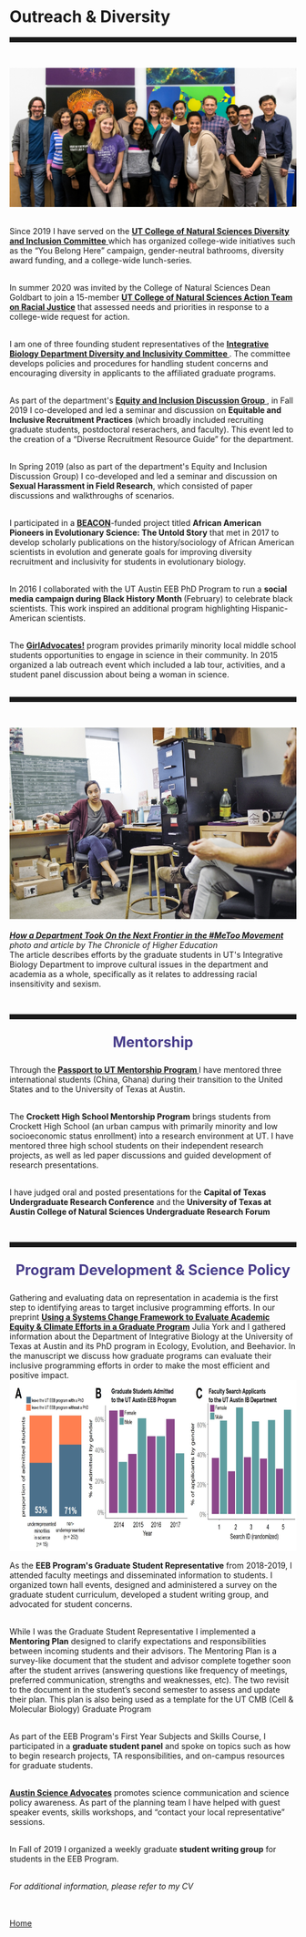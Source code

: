 <body>
		
<div class="container">
<div class="blurb">
<h1>Outreach & Diversity</h1>
<hr style="height:9px;color:#84949B"><br>
	

<img src="/images/CNSdiversity.jpg"> <br><br>


Since 2019 I have served on the <a href="https://cns.utexas.edu/diversity/d-i-committee"> <b> UT College of Natural Sciences Diversity and Inclusion Committee</b> </a> which has organized college-wide initiatives such as the “You Belong Here” campaign, gender-neutral bathrooms, diversity award funding, and a college-wide lunch-series.<br><br>

In summer 2020 was invited by the College of Natural Sciences Dean Goldbart to join a 15-member <a href="https://cns.utexas.edu/news/your-ideas-in-a-time-of-momentum"> <b> UT College of Natural Sciences Action Team on Racial Justice</b></a> that assessed needs and priorities in response to a college-wide request for action.<br><br>

I am one of three founding student representatives of the <a href="https://cns.utexas.edu/eeb-graduate-program/diversity#diversity-amp-inclusivity-committee"> <b> Integrative Biology Department Diversity and Inclusivity Committee </b></a>. The committee develops policies and procedures for handling student concerns and encouraging diversity in applicants to the affiliated graduate programs. <br><br>

As part of the department's <a href="https://cns.utexas.edu/eeb-graduate-program/diversity#equity-and-inclusion-discussion-group"><b>Equity and Inclusion Discussion Group </b></a>, in Fall 2019 I co-developed and led a seminar and discussion on <b> Equitable and Inclusive Recruitment Practices</b> (which broadly included recruiting graduate students, postdoctoral reserachers, and faculty). This event led to the creation of a “Diverse Recruitment Resource Guide” for the department. <br><br>

In Spring 2019 (also as part of the department's Equity and Inclusion Discussion Group) I co-developed and led a seminar and discussion on <b> Sexual Harassment in Field Research</b>, which consisted of paper discussions and walkthroughs of scenarios. <br><br>

I participated in a <a href="https://beacon-center.org/"> <b> BEACON</b></a>-funded project titled <b>African American Pioneers in Evolutionary Science: The Untold Story</b> that met in 2017 to develop scholarly 
publications on the history/sociology of African American scientists in evolution and generate goals for improving diversity recruitment and inclusivity for students in evolutionary biology.<br><br>

In 2016 I collaborated with the UT Austin EEB PhD Program to run a <b> social media campaign during Black History Month </b> (February) to celebrate black scientists. This work inspired an additional program highlighting Hispanic-American scientists.<br><br>

The <a href="http://www.girladvocates.org/"> <b> GirlAdvocates!</b></a> program provides primarily minority local middle school students opportunities to engage in science in their community. In 2015 organized a lab outreach event which included a lab tour, activities, and a student panel discussion about being a woman in science.<br><br>
<hr style="height:9px;color:#84949B"><br>

<img src="/images/chronicle1.jpg"> <br><br>
<a href="https://www.chronicle.com/article/How-a-Department-Took-On-the/245050"><i><b> How a Department Took On the Next Frontier in the #MeToo Movement</b></i></a> <br><i>photo and article by The Chronicle of Higher Education</i><br>
The article describes efforts by the graduate students in UT's Integrative Biology Department to improve cultural issues in the department and academia as a whole, specifically as it relates to addressing racial insensitivity and sexism. <br>


<br><hr style="height:9px;color:#84949B">
<p style="text-align:center;font-size:180%"><b><font color="darkslateblue">Mentorship</font></b><br></p>

Through the <a href="https://world.utexas.edu/isss/programs/passport-to-ut"><b>Passport to UT Mentorship Program </b> </a>I have mentored three international students (China, Ghana) during their transition to the United States and to the University of Texas at Austin. <br><br>

The <b>Crockett High School Mentorship Program</b> brings students from Crockett High School (an urban campus with primarily minority and low socioeconomic status enrollment) into a research environment at UT. I have mentored three high school students on their independent research projects, as well as led paper discussions and guided development of research presentations. <br><br>

I have judged oral and posted presentations for the <b>Capital of Texas Undergraduate Research Conference</b> and the <b>University of Texas at Austin College of Natural Sciences Undergraduate Research Forum </b><br>


<br><hr style="height:9px;color:#84949B">
<p style="text-align:center;font-size:180%"><b><font color="darkslateblue">Program Development & Science Policy </font></b><br></p>

Gathering and evaluating data on representation in academia is the first step to identifying areas to target inclusive programming efforts. In our preprint <a href="https://www.biorxiv.org/content/10.1101/848101v1"> <b> Using a Systems Change Framework to Evaluate Academic Equity & Climate Efforts in a Graduate Program</b></a> Julia York and I gathered information about the Department of Integrative Biology at the University of Texas at Austin and its PhD program in Ecology, Evolution, and Beehavior. In the manuscript we discuss how graduate programs can evaluate their inclusive programming efforts in order to make the most efficient and positive impact. 
<img src="/images/diversity1.jpg" height="300"> <br>


As the <b>EEB Program's Graduate Student Representative</b> from 2018-2019, I attended faculty meetings and disseminated information to students. I organized town hall events, designed and administered a survey on the graduate student curriculum, developed a student writing group, and advocated for student concerns. <br><br>


While I was the Graduate Student Representative I implemented a <b>Mentoring Plan</b> designed to clarify expectations and responsibilities between incoming students and their advisors. The Mentoring Plan is a survey-like document that the
student and advisor complete together soon after the student arrives (answering questions like frequency of meetings, preferred communication, strengths and weaknesses, etc). The two revisit to the document in the student’s second semester to assess and update their plan. This plan is also being used as a template for the UT CMB (Cell & Molecular Biology) Graduate Program <br><br>

As part of the EEB Program's First Year Subjects and Skills Course, I participated in a <b>graduate student panel</b> and spoke on topics such as how to begin research projects, TA responsibilities, and on-campus resources for graduate students. <br><br>

<a href="https://austinscienceadvocates.wordpress.com/"> <b> Austin Science Advocates</b></a> promotes science communication and science policy awareness. As part of the planning team I have helped with guest speaker events, skills workshops, and “contact your local representative” sessions. <br><br>

In Fall of 2019 I organized a weekly graduate <b>student writing group</b> for students in the EEB Program. <br><br>

 <i>For additional information, please refer to my CV</i>

<br><br><a href="../">Home</a>
